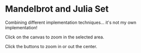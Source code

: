 # Mandelbrot and Julia Set 

Combining different implementation techniques... it's not my own implementation!

Click on the canvas to zoom in the selected area.

Click the buttons to zoom in or out the center.
